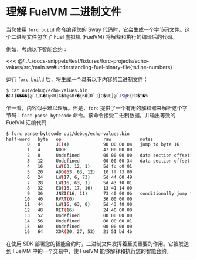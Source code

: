 # 理解 FuelVM 二进制文件

当您使用 `forc build` 命令编译您的 Sway 代码时，它会生成一个字节码文件。这个二进制文件包含了 Fuel 虚拟机 (FuelVM) 将解释和执行的编译后的代码。

例如，考虑以下智能合约：

<<< @/../../docs-snippets/test/fixtures/forc-projects/echo-values/src/main.sw#understanding-fuel-binary-file{ts:line-numbers}

运行 `forc build` 后，将生成一个具有以下内容的二进制文件：

```sh
$ cat out/debug/echo-values.bin
�GT]����]@`I]G�I@sH]G�I@sHr�{6�]D`J]C�%E]@`J$@Ͼ{RD�^�%
```

乍一看，内容似乎难以理解。但是，`forc` 提供了一个有用的解释器来解析这个字节码：`forc parse-bytecode` 命令。该命令接受二进制数据，并输出等效的 FuelVM 汇编代码：

```sh
$ forc parse-bytecode out/debug/echo-values.bin
half-word   byte   op                raw           notes
        0   0      JI(4)             90 00 00 04   jump to byte 16
        1   4      NOOP              47 00 00 00
        2   8      Undefined         00 00 00 00   data section offset lo (0)
        3   12     Undefined         00 00 00 34   data section offset hi (52)
        4   16     LW(63, 12, 1)     5d fc c0 01
        5   20     ADD(63, 63, 12)   10 ff f3 00
        6   24     LW(17, 6, 73)     5d 44 60 49
        7   28     LW(16, 63, 1)     5d 43 f0 01
        8   32     EQ(16, 17, 16)    13 41 14 00
        9   36     JNZI(16, 11)      73 40 00 0b   conditionally jump to byte 44
       10   40     RVRT(0)           36 00 00 00
       11   44     LW(16, 63, 0)     5d 43 f0 00
       12   48     RET(16)           24 40 00 00
       13   52     Undefined         00 00 00 00
       14   56     Undefined         00 00 00 01
       15   60     Undefined         00 00 00 00
       16   64     XOR(20, 27, 53)   21 51 bd 4b
```

在使用 SDK 部署您的智能合约时，二进制文件发挥着至关重要的作用。它被发送到 FuelVM 中的一个交易中，使 FuelVM 能够解释和执行您的智能合约。